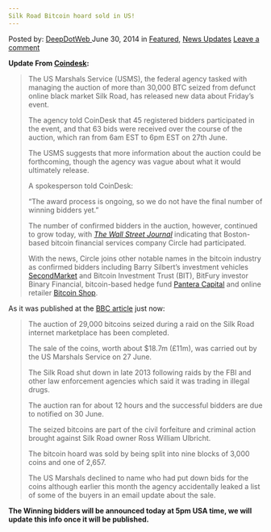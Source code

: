 ```yaml
---
Silk Road Bitcoin hoard sold in US!
---
```

<article class="post-listing post-6286 post type-post status-publish format-standard has-post-thumbnail hentry  tag-bitcoin tag-hoard tag-sold">
    <div class="post-inner">
        <span>Posted by: <a href="https://www.deepdotweb.com/author/admin/" title="">DeepDotWeb </a></span>
    <span>June 30, 2014</span>
    <span>in <a href="https://www.deepdotweb.com/category/deepdot-news/" rel="category tag">Featured</a>, <a href="https://www.deepdotweb.com/category/news-updates/" rel="category tag">News Updates</a></span>
    <span><a href="https://www.deepdotweb.com/2014/06/30/silk-road-bitcoin-hoard-sold-us/#respond">Leave a comment</a></span>
    </p>
    <div class="clear"></div>
    <div class="entry">
    <p><strong>Update From <a href="http://www.coindesk.com/us-marshals-release-new-data-silk-road-bitcoin-auction/">Coindesk</a>: </strong></p>
    <blockquote><p>The US Marshals Service (USMS), the federal agency tasked with managing the auction of more than 30,000 BTC seized from defunct online black market Silk Road, has released new data about Friday’s event.</p>
    <p>The agency told CoinDesk that 45 registered bidders participated in the event, and that 63 bids were received over the course of the auction, which ran from 6am EST to 6pm EST on 27th June.</p>
    <p>The USMS suggests that more information about the auction could be forthcoming, though the agency was vague about what it would ultimately release.</p>
    <p>A spokesperson told CoinDesk:</p>
    <p>“The award process is ongoing, so we do not have the final number of winning bidders yet.”</p>
    <p>The number of confirmed bidders in the auction, however, continued to grow today, with <a href="http://blogs.wsj.com/digits/2014/06/30/regulation-around-bitcoin-starting-to-clear-says-circle-ceo/?mod=ST1" target="_blank"><em>The Wall Street Journal</em></a> indicating that Boston-based bitcoin financial services company Circle had participated.</p>
    <p>With the news, Circle joins other notable names in the bitcoin industry as confirmed bidders including Barry Silbert’s investment vehicles <a href="http://www.coindesk.com/secondmarkets-barry-silbert-15-institutional-investors-bitcoin-believers/">SecondMarket</a> and Bitcoin Investment Trust (BIT), BitFury investor Binary Financial, bitcoin-based hedge fund <a href="http://www.coindesk.com/pantera-binary-secondmarket-silk-road-bidders/">Pantera Capital</a> and online retailer <a href="http://www.bitcoinshop.us/" target="_blank">Bitcoin Shop</a>.</p></blockquote>
    <p>As it was published at the <a href="http://www.bbc.com/news/technology-28085722">BBC article</a> just now:</p>
    <blockquote>
    <p id="story_continues_1" class="introduction">The auction of 29,000 bitcoins seized during a raid on the Silk Road internet marketplace has been completed.</p>
    <p>The sale of the coins, worth about $18.7m (£11m), was carried out by the US Marshals Service on 27 June.</p>
    <p>The Silk Road shut down in late 2013 following raids by the FBI and other law enforcement agencies which said it was trading in illegal drugs.</p>
    <p>The auction ran for about 12 hours and the successful bidders are due to notified on 30 June.</p>
    <p>The seized bitcoins are part of the civil forfeiture and criminal action brought against Silk Road owner Ross William Ulbricht.</p>
    <p>The bitcoin hoard was sold by being split into nine blocks of 3,000 coins and one of 2,657.</p>
    <p>The US Marshals declined to name who had put down bids for the coins although earlier this month the agency accidentally leaked a list of some of the buyers in an email update about the sale.</p></blockquote>
    <p><strong>The Winning bidders will be announced today at 5pm USA time, we will update this info once it will be published.</strong></p>
    </div>
    <span style="display:none"><a href="https://www.deepdotweb.com/tag/bitcoin/" rel="tag">bitcoin</a> <a href="https://www.deepdotweb.com/tag/hoard/" rel="tag">hoard</a>  <a href="https://www.deepdotweb.com/tag/sold/" rel="tag">sold</a></span> <span style="display:none" class="updated">2014-06-30</span>
    <div style="display:none" class="vcard author" itemprop="author" itemscope itemtype="http://schema.org/Person"><strong class="fn" itemprop="name">
    </div>
</article>

